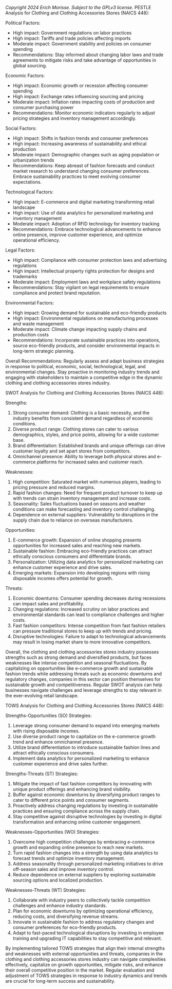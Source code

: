 *Copyright 2024 Erich Morisse.  Subject to the GPLv3 license.*
PESTLE Analysis for Clothing and Clothing Accessories Stores (NAICS 448):

Political Factors:
- High impact: Government regulations on labor practices
- High impact: Tariffs and trade policies affecting imports
- Moderate impact: Government stability and policies on consumer spending
- Recommendations: Stay informed about changing labor laws and trade agreements to mitigate risks and take advantage of opportunities in global sourcing.

Economic Factors:
- High impact: Economic growth or recession affecting consumer spending
- High impact: Exchange rates influencing sourcing and pricing
- Moderate impact: Inflation rates impacting costs of production and consumer purchasing power
- Recommendations: Monitor economic indicators regularly to adjust pricing strategies and inventory management accordingly.

Social Factors:
- High impact: Shifts in fashion trends and consumer preferences
- High impact: Increasing awareness of sustainability and ethical production
- Moderate impact: Demographic changes such as aging population or urbanization trends
- Recommendations: Keep abreast of fashion forecasts and conduct market research to understand changing consumer preferences. Embrace sustainability practices to meet evolving consumer expectations.

Technological Factors:
- High impact: E-commerce and digital marketing transforming retail landscape
- High impact: Use of data analytics for personalized marketing and inventory management
- Moderate impact: Adoption of RFID technology for inventory tracking
- Recommendations: Embrace technological advancements to enhance online presence, improve customer experience, and optimize operational efficiency.

Legal Factors:
- High impact: Compliance with consumer protection laws and advertising regulations
- High impact: Intellectual property rights protection for designs and trademarks
- Moderate impact: Employment laws and workplace safety regulations
- Recommendations: Stay vigilant on legal requirements to ensure compliance and protect brand reputation.

Environmental Factors:
- High impact: Growing demand for sustainable and eco-friendly products
- High impact: Environmental regulations on manufacturing processes and waste management
- Moderate impact: Climate change impacting supply chains and production costs
- Recommendations: Incorporate sustainable practices into operations, source eco-friendly products, and consider environmental impacts in long-term strategic planning.

Overall Recommendations: Regularly assess and adapt business strategies in response to political, economic, social, technological, legal, and environmental changes. Stay proactive in monitoring industry trends and engaging with stakeholders to maintain a competitive edge in the dynamic clothing and clothing accessories stores industry.

SWOT Analysis for Clothing and Clothing Accessories Stores (NAICS 448):

Strengths:
1. Strong consumer demand: Clothing is a basic necessity, and the industry benefits from consistent demand regardless of economic conditions.
2. Diverse product range: Clothing stores can cater to various demographics, styles, and price points, allowing for a wide customer base.
3. Brand differentiation: Established brands and unique offerings can drive customer loyalty and set apart stores from competitors.
4. Omnichannel presence: Ability to leverage both physical stores and e-commerce platforms for increased sales and customer reach.

Weaknesses:
1. High competition: Saturated market with numerous players, leading to pricing pressure and reduced margins.
2. Rapid fashion changes: Need for frequent product turnover to keep up with trends can strain inventory management and increase costs.
3. Seasonality: Sales fluctuations based on seasons and weather conditions can make forecasting and inventory control challenging.
4. Dependence on external suppliers: Vulnerability to disruptions in the supply chain due to reliance on overseas manufacturers.

Opportunities:
1. E-commerce growth: Expansion of online shopping presents opportunities for increased sales and reaching new markets.
2. Sustainable fashion: Embracing eco-friendly practices can attract ethically conscious consumers and differentiate brands.
3. Personalization: Utilizing data analytics for personalized marketing can enhance customer experience and drive sales.
4. Emerging markets: Expansion into developing regions with rising disposable incomes offers potential for growth.

Threats:
1. Economic downturns: Consumer spending decreases during recessions can impact sales and profitability.
2. Changing regulations: Increased scrutiny on labor practices and environmental standards can lead to compliance challenges and higher costs.
3. Fast fashion competitors: Intense competition from fast fashion retailers can pressure traditional stores to keep up with trends and pricing.
4. Disruptive technologies: Failure to adapt to technological advancements may result in losing market share to more innovative competitors.

Overall, the clothing and clothing accessories stores industry possesses strengths such as strong demand and diversified products, but faces weaknesses like intense competition and seasonal fluctuations. By capitalizing on opportunities like e-commerce growth and sustainable fashion trends while addressing threats such as economic downturns and regulatory changes, companies in this sector can position themselves for sustainable growth and competitiveness. Regular SWOT analysis can help businesses navigate challenges and leverage strengths to stay relevant in the ever-evolving retail landscape.

TOWS Analysis for Clothing and Clothing Accessories Stores (NAICS 448):

Strengths-Opportunities (SO) Strategies:
1. Leverage strong consumer demand to expand into emerging markets with rising disposable incomes.
2. Use diverse product range to capitalize on the e-commerce growth trend and enhance omnichannel presence.
3. Utilize brand differentiation to introduce sustainable fashion lines and attract ethically conscious consumers.
4. Implement data analytics for personalized marketing to enhance customer experience and drive sales further.

Strengths-Threats (ST) Strategies:
1. Mitigate the impact of fast fashion competitors by innovating with unique product offerings and enhancing brand visibility.
2. Buffer against economic downturns by diversifying product ranges to cater to different price points and consumer segments.
3. Proactively address changing regulations by investing in sustainable practices and ensuring compliance across the supply chain.
4. Stay competitive against disruptive technologies by investing in digital transformation and enhancing online customer engagement.

Weaknesses-Opportunities (WO) Strategies:
1. Overcome high competition challenges by embracing e-commerce growth and expanding online presence to reach new markets.
2. Turn rapid fashion changes into a strength by using data analytics to forecast trends and optimize inventory management.
3. Address seasonality through personalized marketing initiatives to drive off-season sales and improve inventory control.
4. Reduce dependence on external suppliers by exploring sustainable sourcing options and localized production.

Weaknesses-Threats (WT) Strategies:
1. Collaborate with industry peers to collectively tackle competition challenges and enhance industry standards.
2. Plan for economic downturns by optimizing operational efficiency, reducing costs, and diversifying revenue streams.
3. Innovate in sustainable fashion to address regulatory changes and consumer preferences for eco-friendly products.
4. Adapt to fast-paced technological disruptions by investing in employee training and upgrading IT capabilities to stay competitive and relevant.

By implementing tailored TOWS strategies that align their internal strengths and weaknesses with external opportunities and threats, companies in the clothing and clothing accessories stores industry can navigate complexities effectively, capitalize on growth opportunities, mitigate risks, and enhance their overall competitive position in the market. Regular evaluation and adjustment of TOWS strategies in response to industry dynamics and trends are crucial for long-term success and sustainability.

